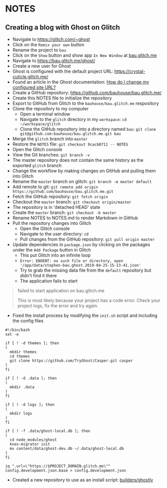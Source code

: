 # NOTES

## Creating a blog with Ghost on Glitch

- Navigate to <https://glitch.com/~ghost>
- Click on the `Remix your own` button
- Rename the project to `bau`
- Click on the `Show` button and show app `In New Window` at [bau.glitch.me](https://bau.glitch.me/)
- Navigate to <https://bau.glitch.me/ghost/>
- Create a new user for Ghost
- Ghost is configured with the default project URL: https://crystal-cuticle.glitch.me/
- Found an article in the Ghost documentation: [How do I change my configured site URL?](https://docs.ghost.org/faq/change-configured-site-url/)
- Create a GitHub repository: <https://github.com/bauhouse/bau.glitch.me/>
- Create this NOTES file to initialize the repository
- Export to GitHub from Glitch to the `bauhouse/bau.glitch.me` respository
- Clone the repository to my computer
  - Open a terminal window
  - Navigate to the `glitch` directory in my `workspace`: `cd ~/workspace/glitch`
  - Clone the GitHub repository into a directory named `bau`: `git clone git@github.com:bauhouse/bau.glitch.me.git bau`
- Merge the `glitch` branch into `master`
- Restore the `NOTES` file: `git checkout 9cacb0711 -- NOTES`
- Open the Glitch console
- View the Git branches: `git branch -v`
- The master repository does not contain the same history as the exported `glitch` branch
- Change the workflow by making changes on GitHub and pulling them into Glitch
- Rename the `master` branch on glitch: `git branch -m master default`
- Add remote to git: `git remote add origin https://github.com/bauhouse/bau.glitch.me.git`
- Fetch the GitHub repository: `git fetch origin`
- Checkout the `master` branch: `git checkout origin/master`
- The repository is in 'detached HEAD' state
- Create the `master` branch: `git checkout -b master`
- Rename NOTES to NOTES.md to render Markdown in GitHub
- Pull the repository changes into Glitch
  - Open the Glitch console
  - Navigate to the user directory: `cd`
  - Pull changes from the GitHub repository: `git pull origin master`
- Update dependencies in `package.json` by clicking on the packages under the `Add Package` button in Glitch
  - This put Glitch into an infinite loop
  - `Error: ENOENT: no such file or directory, open '/app/data/stephen-bau.ghost.2019-04-25-15-13-41.json'`
  - Try to grab the missing data file from the `default` repository but didn't find it there
  - The application fails to start
  
> failed to start application on bau.glitch.me
>
>  This is most likely because your project has a code error.
>  Check your project logs, fix the error and try again.

- Fixed the install process by modifying the `init.sh` script and including the config files

```
#!/bin/bash
set -e

if [ ! -d themes ]; then
(
  mkdir themes
  cd themes
  git clone https://github.com/TryGhost/Casper.git casper
)
fi

if [ ! -d .data ]; then
(
  mkdir .data
)
fi

if [ ! -d logs ]; then
(
  mkdir logs
)
fi

if [ ! -f .data/ghost-local.db ]; then
(
  cd node_modules/ghost
  knex-migrator init
  mv content/data/ghost-dev.db ~/.data/ghost-local.db
)
fi

jq ".url=\"https://$PROJECT_DOMAIN.glitch.me\"" config.development.json.base > config.development.json
```

- Created a new repository to use as an install script: [builders/ghostly](https://github.com/builders/ghostly/)

